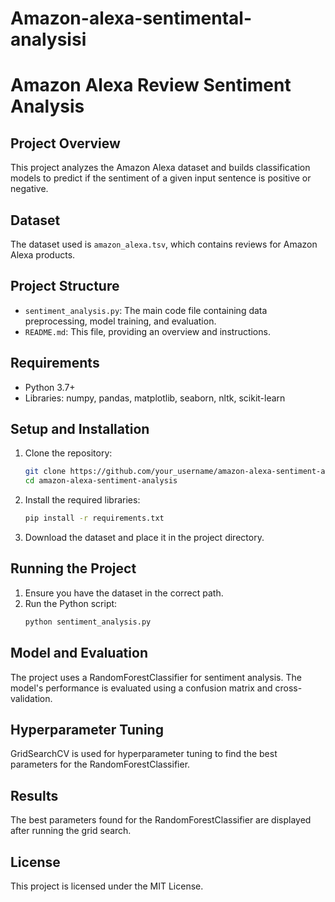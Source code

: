 # Amazon-alexa-sentimental-analysisi
# Amazon Alexa Review Sentiment Analysis

## Project Overview
This project analyzes the Amazon Alexa dataset and builds classification models to predict if the sentiment of a given input sentence is positive or negative. 

## Dataset
The dataset used is `amazon_alexa.tsv`, which contains reviews for Amazon Alexa products.

## Project Structure
- `sentiment_analysis.py`: The main code file containing data preprocessing, model training, and evaluation.
- `README.md`: This file, providing an overview and instructions.

## Requirements
- Python 3.7+
- Libraries: numpy, pandas, matplotlib, seaborn, nltk, scikit-learn

## Setup and Installation
1. Clone the repository:
    ```bash
    git clone https://github.com/your_username/amazon-alexa-sentiment-analysis.git
    cd amazon-alexa-sentiment-analysis
    ```

2. Install the required libraries:
    ```bash
    pip install -r requirements.txt
    ```

3. Download the dataset and place it in the project directory.

## Running the Project
1. Ensure you have the dataset in the correct path.
2. Run the Python script:
    ```bash
    python sentiment_analysis.py
    ```

## Model and Evaluation
The project uses a RandomForestClassifier for sentiment analysis. The model's performance is evaluated using a confusion matrix and cross-validation.

## Hyperparameter Tuning
GridSearchCV is used for hyperparameter tuning to find the best parameters for the RandomForestClassifier.

## Results
The best parameters found for the RandomForestClassifier are displayed after running the grid search.

## License
This project is licensed under the MIT License.
